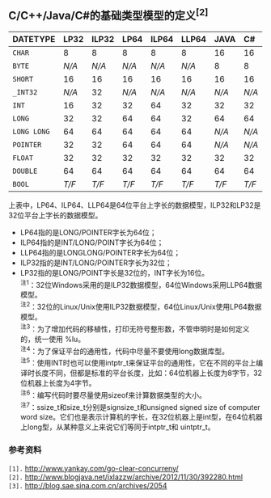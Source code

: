 ## C/C++/Java/C#的基础类型模型的定义<sup>[2]</sup> ##
| **DATETYPE** | **LP32** | **ILP32** | **LP64** | **ILP64** | **LLP64** | **JAVA** | **C#** |
|:-------------|:---------|:----------|:---------|:----------|:----------|:---------|:-------|
| `CHAR`  | 8 | 8 | 8 | 8 | 8 | 16 | 16 |
| `BYTE` | _N/A_ | _N/A_ | _N/A_ | _N/A_ | _N/A_ | 8 | 8 |
| `SHORT` | 16 | 16 | 16 | 16 | 16 | 16 | 16 |
| `_INT32` | _N/A_ | 32 | _N/A_ | _N/A_ | _N/A_ | _N/A_ | _N/A_ |
| `INT` | 16 | 32 | 32 | 64 | 32 | 32 | 32 |
| `LONG` | 32 | 32 | 64 | 64 | 32 | 64 | 64 |
| `LONG LONG` | 64 | 64 | 64 | 64 | 64 | _N/A_ | _N/A_ |
| `POINTER` | 32 | 32 | 64 | 64 | 64 | _N/A_ | _N/A_ |
| `FLOAT` | 32 | 32 | 32 | 32 | 32 | 32 | 32 |
| `DOUBLE` | 64 | 64 | 64 | 64 | 64 | 64 | 64 |
| `BOOL` | _T/F_ | _T/F_ | _T/F_ | _T/F_ | _T/F_ | _T/F_ | _T/F_ |

上表中，LP64、ILP64、LLP64是64位平台上字长的数据模型，ILP32和LP32是32位平台上字长的数据模型。
  * LP64指的是LONG/POINTER字长为64位；
  * ILP64指的是INT/LONG/POINT字长为64位；
  * LLP64指的是LONGLONG/POINTER字长为64位；
  * ILP32指的是INT/LONG/POINTER字长为32位；
  * LP32指的是LONG/POINT字长是32位的，INT字长为16位。<br>
<sup>注1</sup>：32位Windows采用的是ILP32数据模型，64位Windows采用LLP64数据模型。<br>
<sup>注2</sup>：32位的Linux/Unix使用ILP32数据模型，64位Linux/Unix使用LP64数据模型。<br>
<sup>注3</sup>：为了增加代码的移植性，打印无符号整形数，不管申明时是如何定义的，统一使用 %lu。<br>
<sup>注4</sup>：为了保证平台的通用性，代码中尽量不要使用long数据库型。<br>
<sup>注5</sup>：使用INT时也可以使用intptr_t来保证平台的通用性，它在不同的平台上编译时长度不同，但都是标准的平台长度，比如：64位机器上长度为8字节，32位机器上长度为4字节。<br>
<sup>注6</sup>：编写代码时要尽量使用sizeof来计算数据类型的大小。<br>
<sup>注7</sup>：ssize_t和size_t分别是signsize_t和unsigned signed size of computer word size。它们也是表示计算机的字长，在32位机器上是int型，在64位机器上long型，从某种意义上来说它们等同于intptr_t和 uintptr_t。</li></ul>

<h3>参考资料</h3>
<code>[1].</code> <a href='http://www.yankay.com/go-clear-concurreny/'>http://www.yankay.com/go-clear-concurreny/</a><br>
<code>[2].</code> <a href='http://www.blogjava.net/jxlazzw/archive/2012/11/30/392280.html'>http://www.blogjava.net/jxlazzw/archive/2012/11/30/392280.html</a><br>
<code>[3].</code> <a href='http://blog.sae.sina.com.cn/archives/2054'>http://blog.sae.sina.com.cn/archives/2054</a><br>